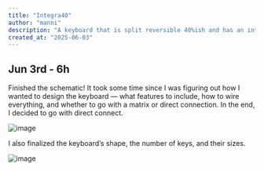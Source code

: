```yaml
---
title: "Integra40"
author: "manni"
description: "A keyboard that is split reversible 40%ish and has an integratted mcu"
created_at: "2025-06-03"
---
```


## Jun 3rd - 6h

Finished the schematic!
It took some time since I was figuring out how I wanted to design the keyboard — what features to include, how to wire everything, and whether to go with a matrix or direct connection. In the end, I decided to go with direct connect.



![image](https://github.com/user-attachments/assets/49c64dba-bd40-4ea0-a751-98f2b02a7990)




I also finalized the keyboard’s shape, the number of keys, and their sizes.




![image](https://github.com/user-attachments/assets/58501384-e8a4-445e-9fdf-c5993a1891eb)
